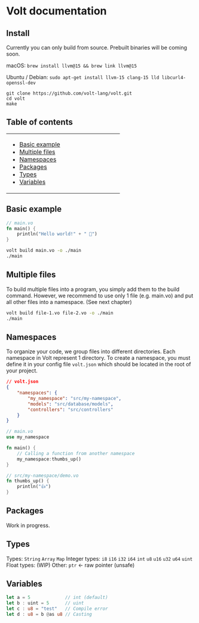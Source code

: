 
# Volt documentation

## Install

Currently you can only build from source. Prebuilt binaries will be coming soon.

macOS: `brew install llvm@15 && brew link llvm@15`

Ubuntu / Debian: `sudo apt-get install llvm-15 clang-15 lld libcurl4-openssl-dev`

```
git clone https://github.com/volt-lang/volt.git
cd volt
make
```

## Table of contents

<table>
<tr><td width="50%">

* [Basic example](#basic-exmaple)
* [Multiple files](#multiple-files)
* [Namespaces](#namespaces)
* [Packages](#packages)
* [Types](#types)
* [Variables](#variables)

</td></tr>
</table>

## Basic example

```rust
// main.vo
fn main() {
    println("Hello world!" + " 🎉")
}
```

```sh
volt build main.vo -o ./main
./main
```

## Multiple files

To build multiple files into a program, you simply add them to the build command. However, we recommend to use only 1 file (e.g. main.vo) and put all other files into a namespace. (See next chapter)

```sh
volt build file-1.vo file-2.vo -o ./main
./main
```

## Namespaces

To organize your code, we group files into different directories. Each namespace in Volt represent 1 directory. To create a namespace, you must define it in your config file `volt.json` which should be located in the root of your project.

```json
// volt.json
{
    "namespaces": {
        "my_namespace": "src/my-namespace",
        "models": "src/database/models",
        "controllers": "src/controllers"
    }
}
```

```rust
// main.vo
use my_namespace

fn main() {
    // Calling a function from another namespace
    my_namespace:thumbs_up()
}
```

```rust
// src/my-namespace/demo.vo
fn thumbs_up() {
    println("👍")
}
```

## Packages

Work in progress.

## Types

Types: `String` `Array` `Map`
Integer types: `i8` `i16` `i32` `i64` `int` `u8` `u16` `u32` `u64` `uint`
Float types: (WIP)
Other: `ptr` <- raw pointer (unsafe)

## Variables

```rust
let a = 5             // int (default)
let b : uint = 5      // uint
let c : u8 = "test"   // Compile error
let d : u8 = b @as u8 // Casting
```

